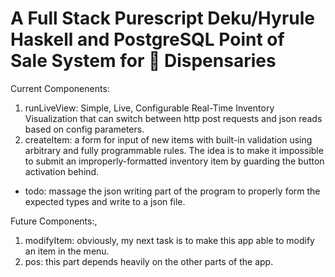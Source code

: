 # A Full Stack Purescript Deku/Hyrule Haskell and PostgreSQL Point of Sale System for 🎋 Dispensaries

Current Componenents:
1. runLiveView: Simple, Live, Configurable Real-Time Inventory Visualization that can switch between http post requests and json reads based on config parameters.
2. createItem: a form for input of new items with built-in validation using arbitrary and fully programmable rules.  The idea is to make it impossible to submit an improperly-formatted inventory item by guarding the button activation behind.     
  - todo: massage the json writing part of the program to properly form the expected types and write to a json file.
 
Future Components:,
1. modifyItem: obviously, my next task is to make this app able to modify an item in the menu.  
2. pos: this part depends heavily on the other parts of the app.
